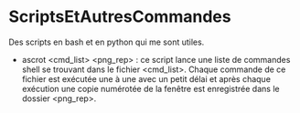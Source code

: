# ScriptsEtAutresCommandes
Des scripts en bash et en python qui me sont utiles.

- ascrot <cmd_list> <png_rep> : ce script lance une liste de commandes shell se trouvant dans le fichier <cmd_list>. Chaque commande de ce fichier est exécutée une à une avec un petit délai et après chaque exécution une copie numérotée de la fenêtre est enregistrée dans le dossier <png_rep>. 

